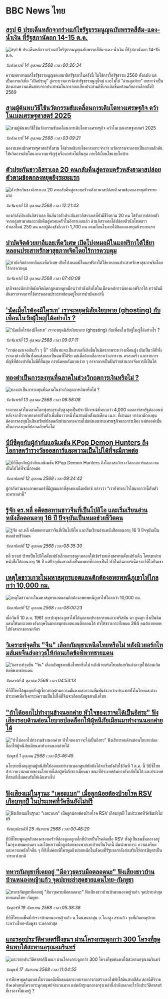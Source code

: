 # BBC News ไทย## [สรุป 6 ประเด็นหลักจากร่างแก้ไขรัฐธรรมนูญฉบับพรรคสีส้ม-แดง-น้ำเงิน ที่รัฐสภานัดถก 14-15 ต.ค.](https://www.bbc.com/thai/articles/c2kpj1pe9kxo?at_medium=RSS&at_campaign=rss?at_campaign=githubrss)![สรุป 6 ประเด็นหลักจากร่างแก้ไขรัฐธรรมนูญฉบับพรรคสีส้ม-แดง-น้ำเงิน ที่รัฐสภานัดถก 14-15 ต.ค.](https://ichef.bbci.co.uk/ace/ws/240/cpsprodpb/5b3e/live/0e3fc1b0-a81e-11f0-85ef-e382bd92d5ce.jpg)_วันอังคารที่ 14 ตุลาคม 2568 เวลา 00:26:34_ความพยายามแก้ไขรัฐธรรมนูญของสมาชิกรัฐสภาในครั้งนี้ ไม่ใช่การรื้อรัฐธรรม 2560 ทั้งฉบับ แต่เป็นการแก้เพื่อ “เปิดประตู” สู่กระบวนการจัดทำรัฐธรรมนูญใหม่ และไม่ใช่ “ด่านสุดท้าย” เพราะจำเป็นต้องผ่านความเห็นชอบจากประชาชนในการออกเสียงประชามติซึ่งจะเกิดขึ้นพร้อมกับการเลือกตั้งปี 2569## [สามผู้ค้นพบวิธีใช้นวัตกรรมขับเคลื่อนการเติบโตทางเศรษฐกิจ คว้าโนเบลเศรษฐศาสตร์ 2025](https://www.bbc.com/thai/articles/ce8z0j5p5k4o?at_medium=RSS&at_campaign=rss?at_campaign=githubrss)![สามผู้ค้นพบวิธีใช้นวัตกรรมขับเคลื่อนการเติบโตทางเศรษฐกิจ คว้าโนเบลเศรษฐศาสตร์ 2025](https://ichef.bbci.co.uk/ace/ws/240/cpsprodpb/4f5a/live/17f208d0-a8aa-11f0-928c-71dbb8619e94.jpg)_วันอังคารที่ 14 ตุลาคม 2568 เวลา 03:09:21_ผลงานของนักเศรษฐศาสตร์ทั้งสาม ได้ช่วยอธิบายไขความกระจ่างว่า นวัตกรรมจะกลายเป็นแรงผลักดันให้เกิดการเติบโตและความเจริญรุ่งเรืองอย่างไม่สิ้นสุด ภายใต้เงื่อนไขแบบใดบ้าง## [ตัวประกันชาวอิสราเอล 20 คนกลับคืนสู่ครอบครัวหลังฮามาสปล่อยตัวตามข้อตกลงหยุดยิงระยะแรก](https://www.bbc.com/thai/articles/cpd2ljxnvq9o?at_medium=RSS&at_campaign=rss?at_campaign=githubrss)![ตัวประกันชาวอิสราเอล 20 คนกลับคืนสู่ครอบครัวหลังฮามาสปล่อยตัวตามข้อตกลงหยุดยิงระยะแรก](https://ichef.bbci.co.uk/ace/ws/240/cpsprodpb/d4c8/live/2ca9ecd0-a827-11f0-92db-77261a15b9d2.jpg)_วันจันทร์ที่ 13 ตุลาคม 2568 เวลา 12:21:43_กองกำลังป้องกันอิสราเอล ยืนยันว่าตัวประกันชาวอิสราเอลที่ยังมีชีวิตรวม 20 คน ได้รับการปล่อยตัวจากกลุ่มฮามาสและกลับคืนสู่ครอบครัวในอิสราเอลแล้ว  ด้านอิสราเอลได้ปล่อยตัวนักโทษชาวปาเลสไตน์ 250 คน และผู้ต้องขังอีกกว่า 1,700 คน  ตามเงื่อนไขภายใต้ข้อตกลงหยุดยิงระยะแรก## [บำบัดจิตด้วยยาอีและเห็ดวิเศษ เปิดโปงหมอผีในแอฟริกาใต้ใช้ยาหลอนประสาทรักษาสุขภาพจิตโดยไร้การควบคุม](https://www.bbc.com/thai/articles/cx2ygp237d0o?at_medium=RSS&at_campaign=rss?at_campaign=githubrss)![บำบัดจิตด้วยยาอีและเห็ดวิเศษ เปิดโปงหมอผีในแอฟริกาใต้ใช้ยาหลอนประสาทรักษาสุขภาพจิตโดยไร้การควบคุม](https://ichef.bbci.co.uk/ace/ws/240/cpsprodpb/3c98/live/8609bad0-a51b-11f0-92db-77261a15b9d2.jpg)_วันจันทร์ที่ 13 ตุลาคม 2568 เวลา 07:40:08_ธุรกิจของนักบำบัดผิดจิตผิดกฎหมายดูเหมือนว่ากำลังเติบโตในเมืองเคปทาวน์ของแอฟริกาใต้ ทว่ามันมีอันตรายจากการใช้สารหลอนประสาทซ่อนอยู่ในการบำบัดเหล่านี้## ['นัดเมื่อไรต้องมีใครเท' เราจะหยุดนิสัยเงียบหาย (ghosting) กับเพื่อนในวัยผู้ใหญ่ได้อย่างไร ?](https://www.bbc.com/thai/articles/cjr0dyx7q2lo?at_medium=RSS&at_campaign=rss?at_campaign=githubrss)!['นัดเมื่อไรต้องมีใครเท' เราจะหยุดนิสัยเงียบหาย (ghosting) กับเพื่อนในวัยผู้ใหญ่ได้อย่างไร ?](https://ichef.bbci.co.uk/ace/ws/240/cpsprodpb/9357/live/5c26ec50-a7fb-11f0-b741-177e3e2c2fc7.png)_วันจันทร์ที่ 13 ตุลาคม 2568 เวลา 09:07:11_"เราต้องมาเจอกันเร็ว ๆ นี้" วลีที่แทบจะเป็นสากลที่เกิดขึ้นในมิตรภาพระหว่างเพื่อนฝูง มันเป็นวลีที่ทั้งเราเองต่างก็เป็นทั้งคนส่งและเป็นคนที่ได้รับ แต่เมื่อต้องเลือกระหว่างการงาน ครอบครัว และรายการบัญชีที่ต้องทำอันไม่มีที่สิ้นสุด การนัดพบกันแบบง่าย ๆ อาจกลายเป็นฝันร้ายด้านการจัดการก็เป็นได้## [ทองคำเป็นการลงทุนที่ฉลาดในช่วงวิกฤตการเงินหรือไม่ ?](https://www.bbc.com/thai/articles/c20e073y4x0o?at_medium=RSS&at_campaign=rss?at_campaign=githubrss)![ทองคำเป็นการลงทุนที่ฉลาดในช่วงวิกฤตการเงินหรือไม่ ?](https://ichef.bbci.co.uk/ace/ws/240/cpsprodpb/efdc/live/2be26bc0-1627-11f0-a455-cf1d5f751d2f.png)_วันจันทร์ที่ 13 ตุลาคม 2568 เวลา 06:58:08_ราคาทองคำในตลาดโลกพุ่งทะลุระดับสูงสุดเป็นประวัติการณ์ที่มากกว่า 4,000 ดอลลาร์สหรัฐต่อออนซ์ หลังจากที่ราคาทองคำปรับตัวเพิ่มขึ้นราวหนึ่งในสามนับตั้งแต่เดือน เม.ย. ที่ผ่านมา บรรดานักลงทุนต้องการลงทุนในสินทรัพย์ปลอดภัยท่ามกลางความไม่แน่นอนทางเศรษฐกิจและการเมือง แต่ทองคำนั้นเป็นการลงทุนที่ปลอดภัยหรือไม่## [บีบีซีคุยกับผู้กำกับแอนิเมชัน KPop Demon Hunters ถึงโอกาสคว้ารางวัลออสการ์และความเป็นไปได้ที่จะมีภาคต่อ](https://www.bbc.com/thai/articles/crmem1reyj8o?at_medium=RSS&at_campaign=rss?at_campaign=githubrss)![บีบีซีคุยกับผู้กำกับแอนิเมชัน KPop Demon Hunters ถึงโอกาสคว้ารางวัลออสการ์และความเป็นไปได้ที่จะมีภาคต่อ](https://ichef.bbci.co.uk/ace/ws/240/cpsprodpb/5227/live/940c9bf0-a5ea-11f0-928c-71dbb8619e94.jpg)_วันอาทิตย์ที่ 12 ตุลาคม 2568 เวลา 09:24:42_ผู้กำกับร่วมของภาพยนตร์ที่มีผู้ชมมากที่สุดของเน็ตฟลิกซ์ กล่าวว่า "เรายังทำอะไรได้มากกว่านี้กับตัวละครเหล่านี้"## [รู้จัก ดร.หลี่ อดีตขอทานชาวจีนที่เป็นโปลิโอ และเริ่มเรียนอ่านหนังสือตอนอายุ 16 ปี ปัจจุบันเป็นหมอช่วยชีวิตคน](https://www.bbc.com/thai/articles/cdjzvxme8wko?at_medium=RSS&at_campaign=rss?at_campaign=githubrss)![รู้จัก ดร.หลี่ อดีตขอทานชาวจีนที่เป็นโปลิโอ และเริ่มเรียนอ่านหนังสือตอนอายุ 16 ปี ปัจจุบันเป็นหมอช่วยชีวิตคน](https://ichef.bbci.co.uk/ace/ws/240/cpsprodpb/2c9b/live/a51c2ac0-9869-11f0-822d-b77ab3166e1f.jpg)_วันอาทิตย์ที่ 12 ตุลาคม 2568 เวลา 08:35:30_หลี่ ชวงเย่ ป่วยเป็นโปลิโอตั้งแต่ยังเล็กและเขาถูกหลอกให้เข้าร่วมแก๊งขอทานตั้งแต่ยังเด็ก โดยเขาอ่านหนังสือได้ตอนอายุ 16 ปี แต่ปัจจุบันเขากลับเป็นแพทย์ที่กลายเป็นไวรัลในอินเทอร์เน็ตจากวิดีโอปีนเขา## [เหตุใดชาวเกาะในมหาสมุทรแอตแลนติกต้องอพยพหนีภูเขาไฟไกลกว่า 10,000 กม.](https://www.bbc.com/thai/articles/c8646qlx369o?at_medium=RSS&at_campaign=rss?at_campaign=githubrss)![เหตุใดชาวเกาะในมหาสมุทรแอตแลนติกต้องอพยพหนีภูเขาไฟไกลกว่า 10,000 กม.](https://ichef.bbci.co.uk/ace/ws/240/cpsprodpb/e8bf/live/6b606850-a44e-11f0-92db-77261a15b9d2.jpg)_วันอาทิตย์ที่ 12 ตุลาคม 2568 เวลา 08:00:23_เมื่อวันที่ 10 ต.ค. 1961 การปะทุของภูเขาไฟได้คุกคามประชากรบนเกาะทริสตัน ดา กูนญา ซึ่งเป็นดินแดนโพ้นทะเลของอังกฤษในมหาสมุทรแอตแลนติกตอนใต้ ทำให้ชาวเกาะทั้งหมด 264 คนต้องอพยพไปยังสหราชอาณาจักร## [วิเคราะห์จุดยืน "จีน" เลือกกัมพูชาเหนือไทยหรือไม่ หลังนิวยอร์กไทมส์เผยจีนส่งอาวุธให้ก่อนเกิดข้อพิพาทชายแดน](https://www.bbc.com/thai/articles/cn95491z83no?at_medium=RSS&at_campaign=rss?at_campaign=githubrss)![วิเคราะห์จุดยืน "จีน" เลือกกัมพูชาเหนือไทยหรือไม่ หลังนิวยอร์กไทมส์เผยจีนส่งอาวุธให้ก่อนเกิดข้อพิพาทชายแดน](https://ichef.bbci.co.uk/ace/ws/240/cpsprodpb/bec5/live/a6bfab70-a0d6-11f0-928c-71dbb8619e94.jpg)_วันเสาร์ที่ 4 ตุลาคม 2568 เวลา 04:53:13_บีบีซีไทยได้พูดคุยกับผู้เชี่ยวชาญด้านความมั่นคงและความสัมพันธ์ระหว่างประเทศทั้งในไทยและต่างประเทศเพื่อวิเคราะห์ความเป็นไปได้ที่จีนจะเลือกกัมพูชาเหนือไทย## ["ถ้าได้ออกไปทำงานข้างนอกค่าย หัวใจของเราจะได้เป็นอิสระ" ฟังเสียงรอบด้านต่อนโยบายปลดล็อกให้ผู้หนีภัยเมียนมาทำงานนอกค่ายได้](https://www.bbc.com/thai/articles/cgl1gpxlwy0o?at_medium=RSS&at_campaign=rss?at_campaign=githubrss)!["ถ้าได้ออกไปทำงานข้างนอกค่าย หัวใจของเราจะได้เป็นอิสระ" ฟังเสียงรอบด้านต่อนโยบายปลดล็อกให้ผู้หนีภัยเมียนมาทำงานนอกค่ายได้](https://ichef.bbci.co.uk/ace/ws/240/cpsprodpb/59ed/live/1748d190-9935-11f0-928c-71dbb8619e94.png)_วันพุธที่ 1 ตุลาคม 2568 เวลา 03:46:45_นโยบายซึ่งอนุญาตผู้หนีภัยให้ออกมาทำงานนอกศูนย์พักพิงได้จะเริ่มบังคับใช้วันที่ 1 ต.ค. นี้ บีบีซีไทยสำรวจความหมายของนโยบายนี้ต่อผู้หนีภัยชาวเมียนมา ขณะที่ประเทศต้นทางยังกลับไม่ได้ และประเทศที่สามยังไม่ตอบรับให้เดินทางไป## [ฟังเสียงแม่ในฐานะ "เดอะแบก" เมื่อลูกน้อยต้องป่วยโรค RSV เกือบทุกปี ในประเทศที่วัคซีนยังไม่ฟรี](https://www.bbc.com/thai/articles/cvgvr9m3kg2o?at_medium=RSS&at_campaign=rss?at_campaign=githubrss)![ฟังเสียงแม่ในฐานะ "เดอะแบก" เมื่อลูกน้อยต้องป่วยโรค RSV เกือบทุกปี ในประเทศที่วัคซีนยังไม่ฟรี](https://ichef.bbci.co.uk/ace/ws/240/cpsprodpb/e712/live/3b1666e0-992c-11f0-af62-91486a511a31.jpg)_วันพฤหัสบดีที่ 25 กันยายน 2568 เวลา 00:48:20_บีบีซีไทยพูดคุยกับสองครอบครัวที่ต้องดูแลลูกเล็กที่ป่วยเป็นโรคติดเชื้อ RSV ทั้งคู่เป็นชนชั้นกลางอยู่ในกรุงเทพมหานคร และได้พบว่าเมื่อลูกน้อยของพวกเขาป่วยเป็นโรคนี้ มันนำพาภาระ ความเครียด และความหนักใจอื่น ๆ ที่ยังไม่ค่อยมีใครพูดถึงบ่อยหนักในสังคมที่รัฐบาลกำลังส่งเสริมให้การมีบุตรเป็นวาระแห่งชาติ## [ทหารกัมพูชาที่เคยอยู่ "มีอาวุธครบมือตลอดนะ" ฟังเสียงชาวบ้านบ้านหนองหญ้าแก้ว จุดปะทะล่าสุดชายแดนไทย-กัมพูชา](https://www.bbc.com/thai/articles/c62ldp88l84o?at_medium=RSS&at_campaign=rss?at_campaign=githubrss)![ทหารกัมพูชาที่เคยอยู่ "มีอาวุธครบมือตลอดนะ" ฟังเสียงชาวบ้านบ้านหนองหญ้าแก้ว จุดปะทะล่าสุดชายแดนไทย-กัมพูชา](https://ichef.bbci.co.uk/ace/ws/240/cpsprodpb/d683/live/27625750-951a-11f0-b391-6936825093bd.jpg)_วันศุกร์ที่ 19 กันยายน 2568 เวลา 05:38:38_บีบีซีไทยลงพื้นที่สำรวจบ้านหนองหญ้าแก้ว ต.โนนหมากมุ่น อ.โคกสูง สระแก้ว จุดที่เกิดเหตุปะทะระหว่างไทย-กัมพูชา ระลอกล่าสุด## [แกะรอยประวัติศาสตร์ฝั่งธนฯ ผ่านโครงกระดูกกว่า 300 โครงที่ขุดค้นพบใต้สะพานอรุณอมรินทร์](https://www.bbc.com/thai/articles/cx2r4nl53leo?at_medium=RSS&at_campaign=rss?at_campaign=githubrss)![แกะรอยประวัติศาสตร์ฝั่งธนฯ ผ่านโครงกระดูกกว่า 300 โครงที่ขุดค้นพบใต้สะพานอรุณอมรินทร์](https://ichef.bbci.co.uk/ace/ws/240/cpsprodpb/34a6/live/54b03360-9391-11f0-9cf6-cbf3e73ce2b9.jpg)_วันพุธที่ 17 กันยายน 2568 เวลา 11:04:55_การศึกษาขุดค้นแหล่งโบราณคดีเพื่อลดผลกระทบจากการก่อสร้างรถไฟฟ้าใต้ดินสายสีส้ม สถานีศิริราช ยังคงค้นพบโครงกระดูกมนุษย์จำนวนมาก แต่หลักฐานกลางกรุงเหล่านี้กำลังบอกอะไรถึงประวัติศาสตร์ที่เราอาจไม่เคยรู้ ?